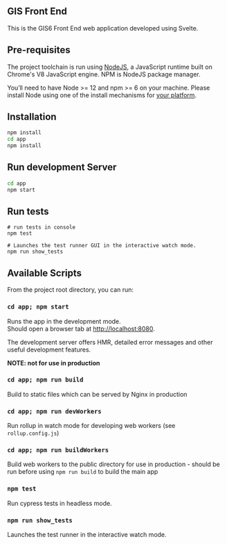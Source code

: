 ## GIS Front End

This is the GIS6 Front End web application developed using Svelte.

## Pre-requisites

The project toolchain is run using [NodeJS](https://nodejs.org/en/), a JavaScript runtime built on Chrome's V8 JavaScript engine. NPM is NodeJS package manager.

You’ll need to have Node >= 12 and npm >= 6 on your machine.  Please install Node using one of the install mechanisms for [your platform](https://nodejs.org/en/download/package-manager/).


## Installation

```bash
npm install
cd app
npm install
```

## Run development Server

```bash
cd app
npm start
```


## Run tests

```
# run tests in console
npm test

# Launches the test runner GUI in the interactive watch mode.
npm run show_tests  
```



## Available Scripts

From the project root directory, you can run:

### `cd app; npm start`

Runs the app in the development mode.<br />
Should open a browser tab at [http://localhost:8080](http://localhost:8080).

The development server offers HMR, detailed error messages and other useful development features. 

**NOTE: not for use in production**


### `cd app; npm run build`

Build to static files which can be served by Nginx in production


### `cd app; npm run devWorkers`

Run rollup in watch mode for developing web workers (see `rollup.config.js`)


### `cd app; npm run buildWorkers`

Build web workers to the public directory for use in production - should be run before using `npm run build` to build the main app



### `npm test`

Run cypress tests in headless mode.<br />

### `npm run show_tests`

Launches the test runner in the interactive watch mode.<br />




